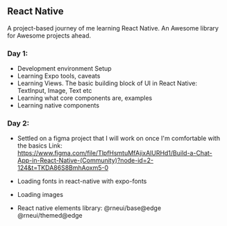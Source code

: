 ## React Native

A project-based journey of me learning React Native. An Awesome library for Awesome projects ahead.

### Day 1:
- Development environment Setup
- Learning Expo tools, caveats
- Learning Views. The basic building block of UI in React Native: TextInput, Image, Text etc
- Learning what core components are, examples
- Learning native components

### Day 2:
- Settled on a figma project that I will work on once I'm comfortable with the basics
Link: https://www.figma.com/file/TlpfHsmtuMfAjixAlURHd1/Build-a-Chat-App-in-React-Native-(Community)?node-id=2-124&t=TKDA86S8BmhAoxm5-0

- Loading fonts in react-native with expo-fonts
- Loading images
- React native elements library: @rneui/base@edge @rneui/themed@edge